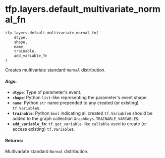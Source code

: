 <div itemscope itemtype="http://developers.google.com/ReferenceObject">
<meta itemprop="name" content="tfp.layers.default_multivariate_normal_fn" />
<meta itemprop="path" content="Stable" />
</div>

# tfp.layers.default_multivariate_normal_fn

``` python
tfp.layers.default_multivariate_normal_fn(
    dtype,
    shape,
    name,
    trainable,
    add_variable_fn
)
```

Creates multivariate standard `Normal` distribution.

#### Args:

* <b>`dtype`</b>: Type of parameter's event.
* <b>`shape`</b>: Python `list`-like representing the parameter's event shape.
* <b>`name`</b>: Python `str` name prepended to any created (or existing)
    `tf.Variable`s.
* <b>`trainable`</b>: Python `bool` indicating all created `tf.Variable`s should be
    added to the graph collection `GraphKeys.TRAINABLE_VARIABLES`.
* <b>`add_variable_fn`</b>: `tf.get_variable`-like `callable` used to create (or
    access existing) `tf.Variable`s.


#### Returns:

Multivariate standard `Normal` distribution.